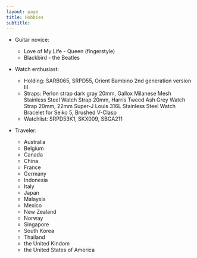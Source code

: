 ```yaml
---
layout: page
title: Hobbies
subtitle:
---
```

* Guitar novice:
  * Love of My Life - Queen (fingerstyle)
  * Blackbird - the Beatles

* Watch enthusiast:
  * Holding: SARB065, SRPD55, Orient Bambino 2nd generation version III
   * Straps: Perlon strap dark gray 20mm, Gallox Milanese Mesh Stainless Steel Watch Strap 20mm, Harris Tweed Ash Grey Watch Strap 20mm, 22mm Super-J Louis 316L Stainless Steel Watch Bracelet for Seiko 5, Brushed V-Clasp
  * Watchlist: SRPD53K1, SKX009, SBGA211

* Traveler:
  * Australia
  * Belgium
  * Canada
  * China
  * France
  * Germany
  * Indonesia
  * Italy
  * Japan
  * Malaysia
  * Mexico
  * New Zealand
  * Norway
  * Singapore
  * South Korea
  * Thailand
  * the United Kindom
  * the United States of America
